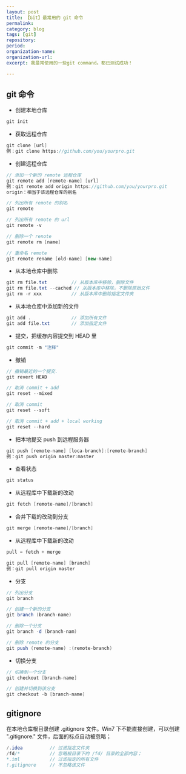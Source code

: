 ```yaml
---
layout: post
title: 【Git】最常用的 git 命令
permalink: 
category: blog
tags: [git]
repository: 
period: 
organization-name: 
organization-url: 
excerpt: 我最常使用的一些git command。都已测试成功！

---
```


## git 命令

* 创建本地仓库

```java
git init
```

* 获取远程仓库

```java
git clone [url]
例：git clone https://github.com/you/yourpro.git
```

* 创建远程仓库

```java
// 添加一个新的 remote 远程仓库
git remote add [remote-name] [url]
例：git remote add origin https://github.com/you/yourpro.git
origin：相当于该远程仓库的别名

// 列出所有 remote 的别名
git remote

// 列出所有 remote 的 url
git remote -v

// 删除一个 renote
git remote rm [name]

// 重命名 remote
git remote rename [old-name] [new-name]
```

* 从本地仓库中删除

```java
git rm file.txt         // 从版本库中移除，删除文件
git rm file.txt --cached // 从版本库中移除，不删除原始文件
git rm -r xxx           // 从版本库中删除指定文件夹
```

* 从本地仓库中添加新的文件

```java
git add .               // 添加所有文件
git add file.txt        // 添加指定文件
```

* 提交，把缓存内容提交到 HEAD 里

```java
git commit -m "注释"
```

* 撤销

```java
// 撤销最近的一个提交.
git revert HEAD

// 取消 commit + add
git reset --mixed

// 取消 commit
git reset --soft

// 取消 commit + add + local working
git reset --hard
```

* 把本地提交 push 到远程服务器

```java
git push [remote-name] [loca-branch]:[remote-branch]
例：git push origin master:master
```

* 查看状态

```java
git status
```

* 从远程库中下载新的改动

```java
git fetch [remote-name]/[branch]
```

* 合并下载的改动到分支

```java
git merge [remote-name]/[branch]
```

* 从远程库中下载新的改动

```java
pull = fetch + merge

git pull [remote-name] [branch]
例：git pull origin master
```

* 分支

```java
// 列出分支
git branch

// 创建一个新的分支
git branch (branch-name)

// 删除一个分支
git branch -d (branch-nam)

// 删除 remote 的分支
git push (remote-name) :(remote-branch)
```

* 切换分支

```java
// 切换到一个分支
git checkout [branch-name]

// 创建并切换到该分支
git checkout -b [branch-name]
```

## gitignore

在本地仓库根目录创建 .gitignore 文件。Win7 下不能直接创建，可以创建 ".gitignore." 文件，后面的标点自动被忽略；

```java
/.idea          // 过滤指定文件夹
/fd/*           // 忽略根目录下的 /fd/ 目录的全部内容；
*.iml           // 过滤指定的所有文件
!.gitignore     // 不忽略该文件
```

